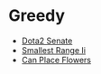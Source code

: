 # Greedy

* [Dota2 Senate](./md/dota2_senate.md)
* [Smallest Range Ii](./md/smallest_range_ii.md)
* [Can Place Flowers](./md/can_place_flowers.md)
